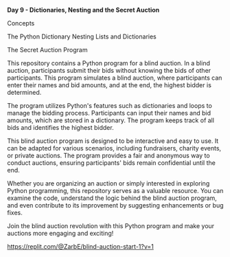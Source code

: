 **Day 9 - Dictionaries, Nesting and the Secret Auction**

Concepts

The Python Dictionary
Nesting Lists and Dictionaries

The Secret Auction Program

This repository contains a Python program for a blind auction. In a blind auction, participants submit their bids without knowing the bids of other participants. This program simulates a blind auction, where participants can enter their names and bid amounts, and at the end, the highest bidder is determined.

The program utilizes Python's features such as dictionaries and loops to manage the bidding process. Participants can input their names and bid amounts, which are stored in a dictionary. The program keeps track of all bids and identifies the highest bidder.

This blind auction program is designed to be interactive and easy to use. It can be adapted for various scenarios, including fundraisers, charity events, or private auctions. The program provides a fair and anonymous way to conduct auctions, ensuring participants' bids remain confidential until the end.

Whether you are organizing an auction or simply interested in exploring Python programming, this repository serves as a valuable resource. You can examine the code, understand the logic behind the blind auction program, and even contribute to its improvement by suggesting enhancements or bug fixes.

Join the blind auction revolution with this Python program and make your auctions more engaging and exciting!

https://replit.com/@ZarbE/blind-auction-start-1?v=1
